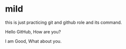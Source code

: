 # mild

this is just practicing git and github role and its command.


Hello GitHub, How are you?

I am Good, What about you.